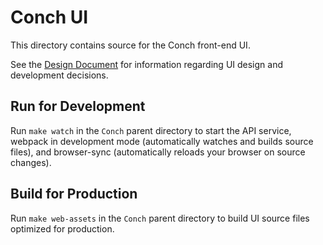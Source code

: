 # Conch UI

This directory contains source for the Conch front-end UI. 

See the [Design Document](./DESIGN.md) for information regarding UI design and
development decisions.

## Run for Development

Run `make watch` in the `Conch` parent directory to start the API service,
webpack in development mode (automatically watches and builds source files),
and browser-sync (automatically reloads your browser on source changes).


## Build for Production

Run `make web-assets` in the `Conch` parent directory to build UI source files
optimized for production.

